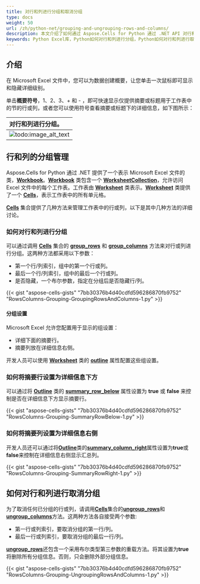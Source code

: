```yaml
---
title: 对行和列进行分组和取消分组
type: docs
weight: 50
url: /zh/python-net/grouping-and-ungrouping-rows-and-columns/
description: 本文介绍了如何通过 Aspose.Cells for Python 通过 .NET API 对行和列进行分组和取消分组。
keywords: Python Excel库，Python如何对行和列进行分组，Python如何对行和列进行取消分组，Python行和列的组管理，Python如何将摘要行设置为详细信息下方，Python如何将摘要列设置为详细信息右侧。
---
```


## **介绍**

在 Microsoft Excel 文件中，您可以为数据创建概要，让您单击一次鼠标即可显示和隐藏详细级别。

单击**概要符号**，1、2、3、+ 和 - ，即可快速显示仅提供摘要或标题用于工作表中的节的行或列，或者您可以使用符号查看摘要或标题下的详细信息，如下图所示：

|**对行和列进行分组。**|
| :- |
|![todo:image_alt_text](grouping-and-ungrouping-rows-and-columns_1.png)|

## **行和列的分组管理**

Aspose.Cells for Python 通过 .NET 提供了一个表示 Microsoft Excel 文件的类，[**Workbook**](https://reference.aspose.com/cells/python-net/aspose.cells/workbook)。[**Workbook**](https://reference.aspose.com/cells/python-net/aspose.cells/workbook) 类包含一个 [**WorksheetCollection**](https://reference.aspose.com/cells/python-net/aspose.cells/worksheetcollection)，允许访问 Excel 文件中的每个工作表。工作表由 [**Worksheet**](https://reference.aspose.com/cells/python-net/aspose.cells/worksheet) 类表示。[**Worksheet**](https://reference.aspose.com/cells/python-net/aspose.cells/worksheet) 类提供了一个 [**Cells**](https://reference.aspose.com/cells/python-net/aspose.cells/cells)，表示工作表中的所有单元格。

[**Cells**](https://reference.aspose.com/cells/python-net/aspose.cells/cells) 集合提供了几种方法来管理工作表中的行或列，以下是其中几种方法的详细讨论。

### **如何对行和列进行分组**

可以通过调用 [**Cells**](https://reference.aspose.com/cells/python-net/aspose.cells/cells) 集合的 [**group_rows**](https://reference.aspose.com/cells/python-net/aspose.cells/cells/group_rows/#int-int-bool) 和 [**group_columns**](https://reference.aspose.com/cells/python-net/aspose.cells/cells/group_columns/#int-int-bool) 方法来对行或列进行分组。这两种方法都采用以下参数：

- 第一个行/列索引，组中的第一个行或列。
- 最后一个行/列索引，组中的最后一个行或列。
- 是否隐藏，一个布尔参数，指定在分组后是否隐藏行/列。

{{< gist "aspose-cells-gists" "7bb30376b4d40cdfd596286870fb9752" "RowsColumns-Grouping-GroupingRowsAndColumns-1.py" >}}

#### **分组设置**

Microsoft Excel 允许您配置用于显示的组设置：

- 详细下面的摘要行。
- 摘要列放在详细信息右侧。

开发人员可以使用 [**Worksheet**](https://reference.aspose.com/cells/python-net/aspose.cells/worksheet) 类的 [**outline**](https://reference.aspose.com/cells/python-net/aspose.cells/worksheet/outline/) 属性配置这些组设置。

### **如何将摘要行设置为详细信息下方**

可以通过将 [**Outline**](https://reference.aspose.com/cells/python-net/aspose.cells/outline) 类的 [**summary_row_below**](https://reference.aspose.com/cells/python-net/aspose.cells/outline/summary_row_below/) 属性设置为 **true** 或 **false** 来控制是否在详细信息下方显示摘要行。

{{< gist "aspose-cells-gists" "7bb30376b4d40cdfd596286870fb9752" "RowsColumns-Grouping-SummaryRowBelow-1.py" >}}

### **如何将摘要列设置为详细信息右侧**

开发人员还可以通过将[**Outline**](https://reference.aspose.com/cells/python-net/aspose.cells/outline)类的[**summary_column_right**](https://reference.aspose.com/cells/python-net/aspose.cells/outline/summary_column_right/)属性设置为**true**或**false**来控制在详细信息右侧显示汇总列。

{{< gist "aspose-cells-gists" "7bb30376b4d40cdfd596286870fb9752" "RowsColumns-Grouping-SummaryRowRight-1.py" >}}

## **如何对行和列进行取消分组**

为了取消任何已分组的行或列，请调用[**Cells**](https://reference.aspose.com/cells/python-net/aspose.cells/cells)集合的[**ungroup_rows**](https://reference.aspose.com/cells/python-net/aspose.cells/cells/ungroup_rows/)和[**ungroup_columns**](https://reference.aspose.com/cells/python-net/aspose.cells/cells/ungroup_columns/#int-int)方法。这两种方法各自接受两个参数:

- 第一行或列索引，要取消分组的第一行/列。
- 最后一行或列索引，要取消分组的最后一行/列。

[**ungroup_rows**](https://reference.aspose.com/cells/python-net/aspose.cells/cells/ungroup_rows/#int-int-bool)还包含一个采用布尔类型第三参数的重载方法。将其设置为**true**将删除所有分组信息。否则，只会删除外部分组信息。

{{< gist "aspose-cells-gists" "7bb30376b4d40cdfd596286870fb9752" "RowsColumns-Grouping-UngroupingRowsAndColumns-1.py" >}}
